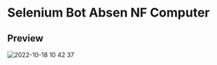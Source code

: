 # Selenium Bot Absen NF Computer

## Preview
![2022-10-18 10 42 37](https://user-images.githubusercontent.com/76572359/196330785-7075fd73-dc0b-49f4-864c-3f4d57156878.gif)
